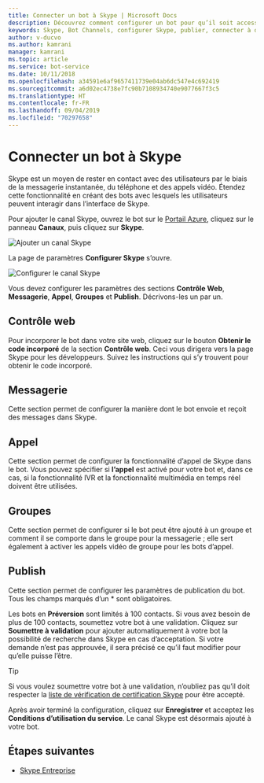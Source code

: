 ```yaml
---
title: Connecter un bot à Skype | Microsoft Docs
description: Découvrez comment configurer un bot pour qu’il soit accessible par le biais de l’interface de Skype.
keywords: Skype, Bot Channels, configurer Skype, publier, connecter à des canaux
author: v-ducvo
ms.author: kamrani
manager: kamrani
ms.topic: article
ms.service: bot-service
ms.date: 10/11/2018
ms.openlocfilehash: a34591e6af9657411739e04ab6dc547e4c692419
ms.sourcegitcommit: a6d02ec4738e7fc90b7108934740e9077667f3c5
ms.translationtype: HT
ms.contentlocale: fr-FR
ms.lasthandoff: 09/04/2019
ms.locfileid: "70297658"
---
```

# <a name="connect-a-bot-to-skype"></a>Connecter un bot à Skype

Skype est un moyen de rester en contact avec des utilisateurs par le biais de la messagerie instantanée, du téléphone et des appels vidéo. Étendez cette fonctionnalité en créant des bots avec lesquels les utilisateurs peuvent interagir dans l’interface de Skype.

Pour ajouter le canal Skype, ouvrez le bot sur le [Portail Azure](https://portal.azure.com/), cliquez sur le panneau **Canaux**, puis cliquez sur **Skype**.

![Ajouter un canal Skype](~/media/channels/skype-addchannel.png)

La page de paramètres **Configurer Skype** s’ouvre.

![Configurer le canal Skype](~/media/channels/skype_configure.png)

Vous devez configurer les paramètres des sections **Contrôle Web**, **Messagerie**, **Appel**, **Groupes** et **Publish**. Décrivons-les un par un.

## <a name="web-control"></a>Contrôle web

Pour incorporer le bot dans votre site web, cliquez sur le bouton **Obtenir le code incorporé** de la section **Contrôle web**. Ceci vous dirigera vers la page Skype pour les développeurs. Suivez les instructions qui s’y trouvent pour obtenir le code incorporé.

## <a name="messaging"></a>Messagerie

Cette section permet de configurer la manière dont le bot envoie et reçoit des messages dans Skype.

## <a name="calling"></a>Appel

Cette section permet de configurer la fonctionnalité d’appel de Skype dans le bot. Vous pouvez spécifier si **l’appel** est activé pour votre bot et, dans ce cas, si la fonctionnalité IVR et la fonctionnalité multimédia en temps réel doivent être utilisées.

## <a name="groups"></a>Groupes

Cette section permet de configurer si le bot peut être ajouté à un groupe et comment il se comporte dans le groupe pour la messagerie ; elle sert également à activer les appels vidéo de groupe pour les bots d’appel.

## <a name="publish"></a>Publish

Cette section permet de configurer les paramètres de publication du bot. Tous les champs marqués d’un * sont obligatoires.

Les bots en **Préversion** sont limités à 100 contacts. Si vous avez besoin de plus de 100 contacts, soumettez votre bot à une validation. Cliquez sur **Soumettre à validation** pour ajouter automatiquement à votre bot la possibilité de recherche dans Skype en cas d’acceptation. Si votre demande n’est pas approuvée, il sera précisé ce qu’il faut modifier pour qu’elle puisse l’être.

> [!TIP]
> Si vous voulez soumettre votre bot à une validation, n’oubliez pas qu’il doit respecter la [liste de vérification de certification Skype](https://github.com/Microsoft/skype-dev-bots/blob/master/certification/CHECKLIST.md) pour être accepté.

Après avoir terminé la configuration, cliquez sur **Enregistrer** et acceptez les **Conditions d’utilisation du service**. Le canal Skype est désormais ajouté à votre bot.

## <a name="next-steps"></a>Étapes suivantes

* [Skype Entreprise](bot-service-channel-connect-skypeforbusiness.md)
